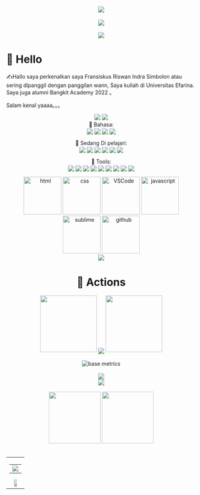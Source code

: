 
<h1 align="center">
  <a href="https://sunguoqi.com/">
    <img src="https://readme-typing-svg.demolab.com?lines=Fransiskus+Riswan();Indra Simbolon!&center=true&size=27">
  </a>
</h1>

<div align="center" ><img order-radius="100px" src="https://cdn.jsdelivr.net/gh/sun0225SUN/photos/images/202108300019556.gif"/></div>
<br>




<div align="center"><img src="https://cdn.jsdelivr.net/gh/sun0225SUN/sun0225SUN/contribution-snake/github-contribution-grid-snake.svg" /></div>


#  🙋 Hello

<p>✍️Hallo saya perkenalkan saya Fransiskus Riswan Indra Simbolon atau sering dipanggil dengan panggilan wann, Saya kuliah di Universitas Efarina. Saya juga alumni Bangkit Academy 2022 。</p>

<p>Salam kenal yaaaa。。。</p>

<div align="center">
<a href="https://github.com/riswan29/computer-vision">
  <img src="https://github-readme-stats.vercel.app/api/pin/?username=riswan29&repo=club&theme=dark&bg_color=0d1117&hide_border=true" /></a>
<a href="https://github.com/riswan29/NLP">
<img src="https://github-readme-stats.vercel.app/api/pin/?username=riswan29&repo=NLP&theme=dark&bg_color=0d1117&hide_border=true" /></a>
</div>

<div align="center">
💪 Bahasa:
<br>
  <img align="center" src="https://img.shields.io/badge/Tensorflow-EF5B0C?logo=tensorflow&logoColor=white" />
  <img align="center" src="https://img.shields.io/badge/python-%230095D5.svg?logo=python&logoColor=white"/>
  <img align="center" src="https://img.shields.io/badge/Javacript-yellow.svg?logo=javascript&logoColor=white"/>
  <img align="center" src="https://img.shields.io/badge/PHP-blueviolet.svg?logo=php&logoColor=white"/>
  <br>

🧠 Sedang Di pelajari:
<br>
<img align="center" src="https://img.shields.io/badge/Tensorflow-EF5B0C?logo=tensorflow&logoColor=white" />
<img align="center" src="https://img.shields.io/badge/r-%23276DC3?logo=r&logoColor=white" />
<img align="center" src="https://img.shields.io/badge/python-%230095D5.svg?logo=python&logoColor=white"/>
<img align="center" src="https://img.shields.io/badge/MySQL-%2300f.svg?logo=mysql&logoColor=white"/>
<img align="center" src="https://img.shields.io/badge/Javacript-yellow.svg?logo=javascript&logoColor=white"/>
<img align="center" src="https://img.shields.io/badge/Django-%232724.svg?logo=django&logoColor=white"/>

🧰 Tools:
<br>
<img align="center" src="https://img.shields.io/badge/Windows-0078D6?logo=windows&logoColor=white" />
<img align="center" src="https://img.shields.io/badge/linux-a4af88?logo=linux&logoColor=white" />
<img align="center" src="https://img.shields.io/badge/Arch-0078D6?logo=arch-linux&logoColor=white" />
<img align="center" src="https://img.shields.io/badge/Ubuntu-EF5B0C?logo=ubuntu&logoColor=white" />
<img align="center" src="https://img.shields.io/badge/Chrome-4285F4.svg?logo=GoogleChrome&logoColor=white"/>
<img align="center" src="https://img.shields.io/badge/Brave-EF5B0C.svg?logo=brave&logoColor=white"/>
<img align="center" src="https://img.shields.io/badge/-Visual%20Studio%20Code-007ACC.svg?logo=Visual%20Studio%20Code&logoColor=white"/>
<img align="center" src="https://img.shields.io/badge/-Git-FCC624.svg?logo=git&logoColor=white"/>
<img align="center" src="https://img.shields.io/badge/-GitHub-pink.svg?logo=github&logoColor=white"/>

<!-- Gif -->
<div align="center">
  <img alt-"html5" src="https://media.giphy.com/media/XAxylRMCdpbEWUAvr8/giphy.gif" width="100" title="html">
  <img alt="css" src="https://media.giphy.com/media/fsEaZldNC8A1PJ3mwp/giphy.gif" width="100" title="css">
  <img alt="VSCode" src="https://i.giphy.com/media/IdyAQJVN2kVPNUrojM/200.webp" width="100" title="vscode">
  <img alt="javascript" src="https://media3.giphy.com/media/ln7z2eWriiQAllfVcn/200w.webp" width="100" title="javascript">
  <img alt="sublime" src="https://media.giphy.com/media/2vnId4IaAjIGZd2EWC/giphy.gif" width="100" title="python">
  <img alt="github" src="https://i.giphy.com/media/KzJkzjggfGN5Py6nkT/200.webp" width="100" title="github">
</div>

<!-- just img -->
<div align="center"><img src="https://cdn.jsdelivr.net/gh/sun0225SUN/photos/images/202110311924844.png" /></div>



# 🚀 Actions


<div align="center">
  <img width="150" src="https://cdn.jsdelivr.net/gh/sun0225SUN/photos/images/202108300310676.png" />
  <img align="center" src="https://github-readme-streak-stats.herokuapp.com/?user=riswan29&theme=dark&hide_border=true" />
  <img width="150" src="https://cdn.jsdelivr.net/gh/sun0225SUN/photos/images/202108300312623.png" />
</div>
<br>


<div align="center"><img src="https://beta-metrics.lecoq.io/riswan29?template=classic&base=header%2C%20activity%2C%20community%2C%20repositories%2C%20metadata&base.indepth=false&base.hireable=false&base.skip=false&config.timezone=Asia%2FBangkok" alt="base metrics"/></div>
<br>


<div align="center"><img src="https://quotes-github-readme.vercel.app/api?type=horizontal&theme=dark"></div>


<div align="center"><img  src="https://github-profile-trophy.vercel.app/?username=riswan29&theme=gruvbox&row=1&column=7&no-frame=true&no-bg=true" /></div>
<br>


<div align="center">
  <img height="137px" src="https://github-readme-stats.vercel.app/api?username=riswan29&hide_title=true&hide_border=true&show_icons=trueline_height=21&text_color=000&icon_color=000&bg_color=0,ea6161,ffc64d,fffc4d,52fa5a&theme=graywhite" />

  <img height="137px" src="https://github-readme-stats.vercel.app/api/top-langs/?username=riswan29&hide_title=true&hide_border=true&layout=compact&langs_count=6&text_color=000&icon_color=fff&bg_color=0,52fa5a,4dfcff,c64dff&theme=graywhite" />
</div>
<br>

<table align="center">
<tr>
<td valign="top">


<table align="center">
  <tr>
    <td colspan="2">
      <img src="https://activity-graph.herokuapp.com/graph?username=riswan29&theme=xcode&bg_color=FF000000&hide_border=true" />
    </td>
  </tr>
</table>



<!-- # 🎯 𝙼𝚎𝚝𝚛𝚒𝚌𝚜 -->

<!-- just img -->
<div align="center"><img width="50%" src="https://cdn.jsdelivr.net/gh/sun0225SUN/photos/images/202110311913581.gif"/></div>
</div>
